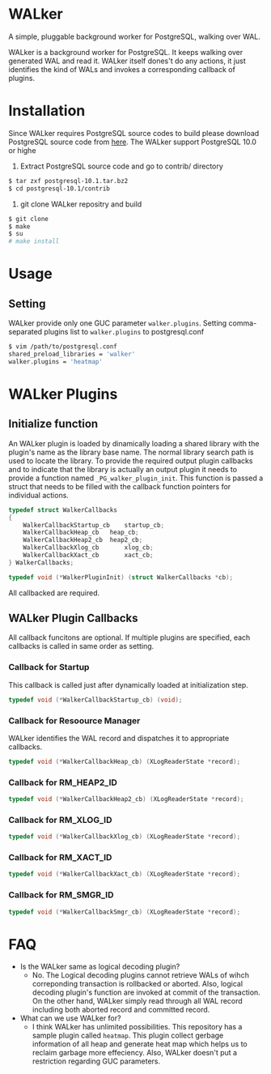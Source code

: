 # WALker

A simple, pluggable background worker for PostgreSQL, walking over WAL.

WALker is a background worker for PostgreSQL. It keeps walking over generated WAL and read it. WALker itself dones't do any actions, it just identifies the kind of WALs and invokes a corresponding callback of plugins.

# Installation
Since WALker requires PostgreSQL source codes to build please download PostgreSQL source code from [here](https://www.postgresql.org/ftp/source/). The WALker support PostgreSQL 10.0 or highe

1. Extract PostgreSQL source code and go to contrib/ directory

```bash
$ tar zxf postgresql-10.1.tar.bz2
$ cd postgresql-10.1/contrib
```

1. git clone WALker repositry and build

```bash
$ git clone
$ make
$ su
# make install
```

# Usage

## Setting
WALker provide only one GUC parameter `walker.plugins`. Setting comma-separated plugins list to `walker.plugins` to postgresql.conf

```bash
$ vim /path/to/postgresql.conf
shared_preload_libraries = 'walker'
walker.plugins = 'heatmap'
```
# WALker Plugins

## Initialize function
An WALker plugin is loaded by dinamically loading a shared library with the plugin's name as the library base name.  The normal library search path is used to locate the library. To provide the required output plugin callbacks and to indicate that the library is actually an output plugin it needs to provide a function named `_PG_walker_plugin_init`. This function is passed a struct that needs to be filled with the callback function pointers for individual actions.

```c
typedef struct WalkerCallbacks
{
	WalkerCallbackStartup_cb	startup_cb;
	WalkerCallbackHeap_cb	heap_cb;
	WalkerCallbackHeap2_cb	heap2_cb;
	WalkerCallbackXlog_cb		xlog_cb;
	WalkerCallbackXact_cb		xact_cb;
} WalkerCallbacks;

typedef void (*WalkerPluginInit) (struct WalkerCallbacks *cb);
```

All callbacked are required.

## WALker Plugin Callbacks
All callback funcitons are optional. If multiple plugins are specified, each callbacks is called in same order as setting.

### Callback for Startup
This callback is called just after dynamically loaded at initialization step.

```c
typedef void (*WalkerCallbackStartup_cb) (void);
```

### Callback for Resoource Manager
WALker identifies the WAL record and dispatches it to appropriate callbacks.

```c
typedef void (*WalkerCallbackHeap_cb) (XLogReaderState *record);
```

### Callback for RM_HEAP2_ID

```c
typedef void (*WalkerCallbackHeap2_cb) (XLogReaderState *record);
```

### Callback for RM_XLOG_ID

```c
typedef void (*WalkerCallbackXlog_cb) (XLogReaderState *record);
```

### Callback for RM_XACT_ID

```c
typedef void (*WalkerCallbackXact_cb) (XLogReaderState *record);
```

### Callback for RM_SMGR_ID

```c
typedef void (*WalkerCallbackSmgr_cb) (XLogReaderState *record);
```


# FAQ
* Is the WALker same as logical decoding plugin?
  * No. The Logical decoding plugins cannot retrieve WALs of wihch correponding transaction is rollbacked or aborted. Also, logical decoding plugin's function are invoked at commit of the transaction. On the other hand, WALker simply read through all WAL record including both aborted record and committed record.
* What can we use WALker for?
  * I think WALker has unlimited possibilities. This repository has a sample plugin called `heatmap`. This plugin collect gerbage information of all heap and generate heat map which helps us to reclaim garbage more effeciency. Also, WALker doesn't put a restriction regarding GUC parameters.
